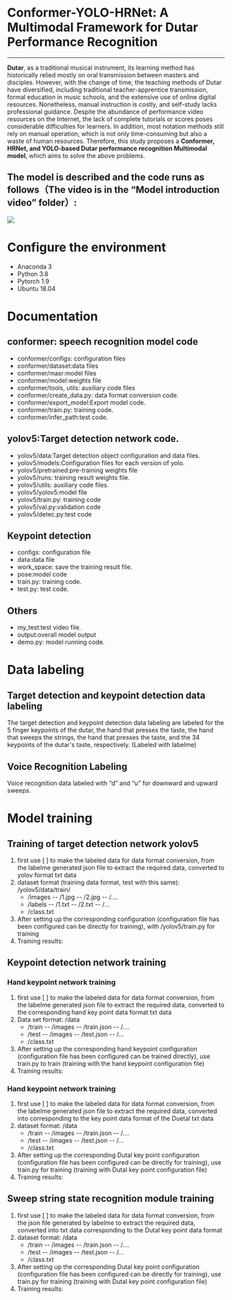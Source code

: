 # Conformer-YOLO-HRNet: A Multimodal Framework for Dutar Performance Recognition

------

**Dutar**, as a traditional musical instrument, its learning method has historically relied mostly on oral transmission between masters and disciples. However, with the change of time, the teaching methods of Dutar have diversified, including traditional teacher-apprentice transmission, formal education in music schools, and the extensive use of online digital resources. Nonetheless, manual instruction is costly, and self-study lacks professional guidance. Despite the abundance of performance video resources on the Internet, the lack of complete tutorials or scores poses considerable difficulties for learners. In addition, most notation methods still rely on manual operation, which is not only time-consuming but also a waste of human resources. Therefore, this study proposes a **Conformer, HRNet, and YOLO-based Dutar performance recognition Multimodal model**, which aims to solve the above problems.

## The model is described and the code runs as follows（The video is in the “Model introduction video” folder）:
![](https://github.com/laqinim13/DPRM/blob/master/DPRM.gif)

# Configure the environment

 - Anaconda 3
 - Python 3.8
 - Pytorch 1.9
 - Ubuntu 18.04

# Documentation
## conformer: speech recognition model code

 - conformer/configs: configuration files
 - conformer/dataset:data files
 - conformer/masr:model files
 - conformer/model:weights file
 - conformer/tools, utils: auxiliary code files
 - conformer/create_data.py: data format conversion code.
 - conformer/export_model:Export model code.
 - conformer/train.py: training code.
 - conformer/infer_path:test code.

## yolov5:Target detection network code.

 - yolov5/data:Target detection object configuration and data files.
 - yolov5/models:Configuration files for each version of yolo.
 - yolov5/pretrained:pre-training weights file
 - yolov5/runs: training result weights file.
 - yolov5/utils: auxiliary code files.
 - yolov5/yolov5:model file
 - yolov5/train.py: training code
 - yolov5/val.py:validation code
 - yolov5/detec.py:test code

## Keypoint detection

 - configs: configuration file
 - data:data file
 - work_space: save the training result file.
 - pose:model code
 - train.py: training code.
 - test.py: test code.
 
## Others
 - my_test:test video file.
 - output:overall model output
 - demo.py: model running code.
 
# Data labeling
## Target detection and keypoint detection data labeling
The target detection and keypoint detection data labeling are labeled for the 5 finger keypoints of the dutar, the hand that presses the taste, the hand that sweeps the strings, the hand that presses the taste, and the 34 keypoints of the dutar's taste, respectively. (Labeled with labelme)
![]()

## Voice Recognition Labeling
 Voice recognition data labeled with “d” and “u” for downward and upward sweeps.
![]()

# Model training
## Training of target detection network yolov5

 1. first use [ ] to make the labeled data for data format conversion, from the labelme generated json file to extract the required data, converted to yolov format txt data
 2. dataset format (training data format, test with this same):
  /yolov5/data/train/
     - /images
        -- /1.jpg
        -- /2.jpg
        -- /....
     - /labels
        -- /1.txt
        -- /2.txt
        -- /...
     - /class.txt
 3. After setting up the corresponding configuration (configuration file has been configured can be directly for training), with /yolov5/train.py for training
 4. Training results:
![]()

## Keypoint detection network training ##
### Hand keypoint network training

 1. first use [ ] to make the labeled data for data format conversion, from the labelme generated json file to extract the required data, converted to the corresponding hand key point data format txt data
 2. Data set format:
  /data
     - /train
        -- /images
        -- /train.json
        -- /....
     - /test
        -- /images
        -- /test.json
        -- /...
     - /class.txt
 3. After setting up the corresponding hand keypoint configuration (configuration file has been configured can be trained directly), use train.py to train (training with the hand keypoint configuration file)
 4. Training results:
![]()
### Hand keypoint network training

 1. first use [ ] to make the labeled data for data format conversion, from the labelme generated json file to extract the required data, converted into corresponding to the key point data format of the Duetal txt data
 2. dataset format:
  /data
     - /train
        -- /images
        -- /train.json
        -- /....
     - /test
        -- /images
        -- /test.json
        -- /...
     - /class.txt
 3. After setting up the corresponding Dutal key point configuration (configuration file has been configured can be directly for training), use train.py for training (training with Dutal key point configuration file)
 4. Training results:
![]()

## Sweep string state recognition module training
 1. first use [ ] to make the labeled data for data format conversion, from the json file generated by labelme to extract the required data, converted into txt data corresponding to the Dutal key point data format
 2. dataset format:
  /data
     - /train
        -- /images
        -- /train.json
        -- /....
     - /test
        -- /images
        -- /test.json
        -- /...
     - /class.txt
 3. After setting up the corresponding Dutal key point configuration (configuration file has been configured can be directly for training), use train.py for training (training with Dutal key point configuration file)
 4. Training results:
![]()
